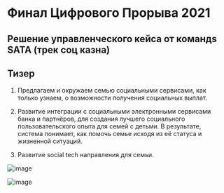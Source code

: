 # Финал Цифрового Прорыва 2021
## Решение управленческого кейса от командs SATA (трек соц казна)

## Тизер

1. Предлагаем и окружаем семью социальными сервисами, как только узнаем, о возможности получения социальных выплат.

2. Развитие интеграции с социальными электронными сервисами банка и партнёров, для создания лучшего социального пользовательского опыта для семей с детьми. В результате, система понимает, как помочь семье исходя из её статуса и жизненной ситуаций.

3. Развитие social tech направления для семьи.


![image](https://user-images.githubusercontent.com/60066986/144693980-6872edc7-3bab-4ddc-9c1f-2d5714cdd3ec.png)

![image](https://user-images.githubusercontent.com/60066986/144695240-8687aefb-844d-4675-81f0-995c4d8fd787.png)

